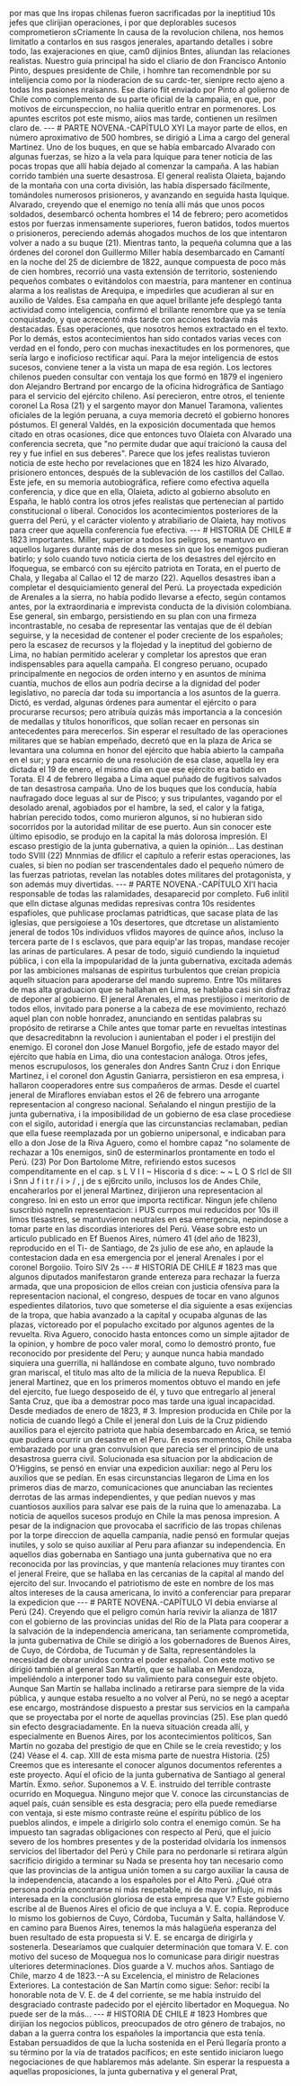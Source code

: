 por mas que Ins iropas chilenas fueron sacrificadas por la ineptitiud 10s jefes que clirijian operaciones, i por que deplorables sucesos comprometieron sCriamente In causa de la revolucion chilena, nos hemos limitatlo a contarlos en sus rasgos jenerales, apartando detalles i sobre todo, las exajeraciones en qiue, cam0 dijinios Bntes, aliundan las relaciones realistas. Nuestro guia principal ha sido el cliario de don Francisco Antonio Pinto, despues presidente de Chile, i homhre tan recomendnble por su intelijencia como por la nioderacion de su cardc-ter, sienipre recto ajeno a todas Ins pasiones nraisanns. Ese diario flit enviado por Pinto al golierno de Chile como complemento de su parte oficial de la campaiia, en que, por motivos de eircunspeccion, no haliia queritlo entrar en pormenores. Los apuntes escritos pot este mismo, aiios mas tarde, contienen un resilmen claro de. --- # PARTE NOVENA.-CAPÍTULO XYI La mayor parte de ellos, en número aproximativo de 500 hombres, se dirigió a Lima a cargo del general Martinez. Uno de los buques, en que se había embarcado Alvarado con algunas fuerzas, se hizo a la vela para Iquique para tener noticia de las pocas tropas que allí había dejado al comenzar la campaña. A las habian corrido también una suerte desastrosa. El general realista Olaieta, bajando de la montaña con una corta división, las había dispersado fácilmente, tomándoles numerosos prisioneros, y avanzando en seguida hasta Iquique. Alvarado, creyendo que el enemigo no tenía allí más que unos pocos soldados, desembarcó ochenta hombres el 14 de febrero; pero acometidos estos por fuerzas inmensamente superiores, fueron batidos, todos muertos o prisioneros, pereciendo además ahogados muchos de los que intentaron volver a nado a su buque (21). Mientras tanto, la pequeña columna que a las órdenes del coronel don Guillermo Miller había desembarcado en Camantí en la noche del 25 de diciembre de 1822, aunque compuesta de poco más de cien hombres, recorrió una vasta extensión de territorio, sosteniendo pequeños combates o evitándolos con maestría, para mantener en continua alarma a los realistas de Arequipa, e impedirles que acudieran al sur en auxilio de Valdes. Esa campaña en que aquel brillante jefe desplegó tanta actividad como inteligencia, confirmó el brillante renombre que ya se tenía conquistado, y que acrecentó más tarde con acciones todavía más destacadas. Esas operaciones, que nosotros hemos extractado en el texto. Por lo demás, estos acontecimientos han sido contados varias veces con verdad en el fondo, pero con muchas inexactitudes en los pormenores, que sería largo e inoficioso rectificar aquí. Para la mejor inteligencia de estos sucesos, conviene tener a la vista un mapa de esa región. Los lectores chilenos pueden consultar con ventaja los que formó en 1879 el ingeniero don Alejandro Bertrand por encargo de la oficina hidrográfica de Santiago para el servicio del ejército chileno. Así perecieron, entre otros, el teniente coronel La Rosa (21) y el sargento mayor don Manuel Taramona, valientes oficiales de la legión peruana, a cuya memoria decretó el gobierno honores póstumos. El general Valdés, en la exposición documentada que hemos citado en otras ocasiones, dice que entonces tuvo Olaieta con Alvarado una conferencia secreta, que "no permite dudar que aquí traicionó la causa del rey y fue infiel en sus deberes". Parece que los jefes realistas tuvieron noticia de este hecho por revelaciones que en 1824 les hizo Alvarado, prisionero entonces, después de la sublevación de los castillos del Callao. Este jefe, en su memoria autobiográfica, refiere como efectiva aquella conferencia, y dice que en ella, Olaieta, adicto al gobierno absoluto en España, le habló contra los otros jefes realistas que pertenecían al partido constitucional o liberal. Conocidos los acontecimientos posteriores de la guerra del Perú, y el carácter violento y atrabiliario de Olaieta, hay motivos para creer que aquella conferencia fue efectiva. --- # HISTORIA DE CHILE # 1823 importantes. Miller, superior a todos los peligros, se mantuvo en aquellos lugares durante más de dos meses sin que los enemigos pudieran batirlo; y solo cuando tuvo noticia cierta de los desastres del ejército en Ifoquegua, se embarcó con su ejército patriota en Torata, en el puerto de Chala, y llegaba al Callao el 12 de marzo (22). Aquellos desastres iban a completar el desquiciamiento general del Perú. La proyectada expedición de Arenales a la sierra, no había podido llevarse a efecto, según contamos antes, por la extraordinaria e imprevista conducta de la división colombiana. Ese general, sin embargo, persistiendo en su plan con una firmeza incontrastable, no cesaba de representar las ventajas que de él debían seguirse, y la necesidad de contener el poder creciente de los españoles; pero la escasez de recursos y la flojedad y la ineptitud del gobierno de Lima, no habían permitido acelerar y completar los aprestos que eran indispensables para aquella campaña. El congreso peruano, ocupado principalmente en negocios de orden interno y en asuntos de mínima cuantía, muchos de ellos aun podría decirse a la dignidad del poder legislativo, no parecía dar toda su importancia a los asuntos de la guerra. Dictó, es verdad, algunas órdenes para aumentar el ejército o para procurarse recursos; pero atribuía quizás más importancia a la concesión de medallas y títulos honoríficos, que solían recaer en personas sin antecedentes para merecerlos. Sin esperar el resultado de las operaciones militares que se habían empeñado, decretó que en la plaza de Arica se levantara una columna en honor del ejército que había abierto la campaña en el sur; y para escarnio de una resolución de esa clase, aquella ley era dictada el 19 de enero, el mismo día en que ese ejército era batido en Torata. El 4 de febrero llegaba a Lima aquel puñado de fugitivos salvados de tan desastrosa campaña. Uno de los buques que los conducía, había naufragado doce leguas al sur de Pisco; y sus tripulantes, vagando por el desolado arenal, agobiados por el hambre, la sed, el calor y la fatiga, habrían perecido todos, como murieron algunos, si no hubieran sido socorridos por la autoridad militar de ese puerto. Aun sin conocer este último episodio, se produjo en la capital la más dolorosa impresión. El escaso prestigio de la junta gubernativa, a quien la opinión... Las destinan todo SVIII (22) Mnnmias de dfilicr el capítulo a referir estas operaciones, las cuales, si bien no podían ser trascendentales dado el pequeño número de las fuerzas patriotas, revelan las notables dotes militares del protagonista, y son además muy divertidas. --- # PARTE NOVENA.-CAPÍTULO XI'I hacia responsable de todas las ralamidades, desaparecid por completo. Fu6 inlitil que elln dictase algunas medidas represivas contra 10s residentes espafioles, que puhlicase proclamas patridticas, que sacase plata de las iglesias, que persigoiese a 10s desertores, que dtcretase un alistamiento jeneral de todos 10s individuos vflidos mayores de quince años, incluso la tercera parte de I s esclavos, que para equip'ar las tropas, mandase recojer las arinas de particulares. A pesar de todo, siguió cundiendo la inquietud pública, i con ella la impopularidad de la junta gubernativa, excitada además por las ambiciones malsanas de espiritus turbulentos que creían propicia aquelh situacion para apoderarse del mando supremo. Entre 10s militares de mas alta graduacion que se hallahan en Lima, se hablaba casi sin disfraz de deponer al gobierno. El jeneral Arenales, el mas prestijioso i meritorio de todos ellos, invitado para ponerse a la cabeza de ese movimiento, rechazó aquel plan con noble honradez, anunciando en sentidas palabras su propósito de retirarse a Chile antes que tomar parte en revueltas intestinas que desacreditabnn la revolucion i aunientaban el poder i el prestijin del enemigo. El coronel don Jose Manuel Borgofio, jefe de estado mayor del ejército que había en Lima, dio una contestacion análoga. Otros jefes, menos escrupulosos, los generales don Andres Santn Cruz i don Enrique Martinez, i el coronel don Agustin Ganiarra, persistieron en esa empresa, i hallaron cooperadores entre sus compañeros de armas. Desde el cuartel jeneral de Miraflores enviaban estos el 26 de febrero una arrogante representacion al congreso nacional. Señalando el ningun prestijio de la junta gubernativa, i la imposibilidad de un gobierno de esa clase procediese con el sigilo, autoridad i energía que las circunstancias reclamaban, pedían que ella fuese reemplazada por un gobierno unipersonal, e indicaban para ello a don Jose de la Riva Aguero, como el hombre capaz "no solamente de rechazar a 10s enemigos, sin0 de esterminarlos prontamente en todo el Perú. (23) Por Don Bartolome Mitre, refiriendo estos sucesos compenditamente en el cap. s L V I I ~ Hiscoria d s dice: ~ ~ L O S rlcl de SII i Snn J f i t r / i > / , j de s ej6rcito unilo, inclusos los de Andes Chile, encaherarlos por el jeneral Martinez, dirijieron una representacion al congreso. Ini en esto un error que importa rectificar. Ningun jefe chileno suscribió nqnelln representacion: i PUS currpos mui reducidos por 10s ill limos tlesastres, se mantuvieron neutrales en esa emergencia, nepindose a tomar parte en las discordias interiores del Perú. Véase sobre esto un articulo publicado en Ef Buenos Aires, número 41 (del año de 1823), reproducido en el Ti- de Santiago, de 2s julio de ese año, en aplaude la contestacion dada en esa emergencia por el jeneral Arenales i por el coronel Borgoiio. Toiro SIV 2s --- # HISTORIA DE CHILE # 1823 mas que algunos diputados manifestaron grande entereza para rechazar la fuerza armada, que una proposicion de ellos creian con justicia ofensiva para la representacion nacional, el congreso, despues de tocar en vano algunos espedientes dilatorios, tuvo que someterse el dia siguiente a esas exijencias de la tropa, que habia avanzado a la capital y ocupaba algunas de las plazas, victoreado por el populacho excitado por algunos agentes de la revuelta. Riva Aguero, conocido hasta entonces como un simple ajitador de la opinion, y hombre de poco valer moral, como lo demostró pronto, fue reconocido por presidente del Peru; y aunque nunca habia mandado siquiera una guerrilla, ni hallándose en combate alguno, tuvo nombrado gran mariscal, el titulo mas alto de la milicia de la nueva Republica. El jeneral Martinez, que en los primeros momentos obtuvo el mando en jefe del ejercito, fue luego desposeido de él, y tuvo que entregarlo al jeneral Santa Cruz, que iba a demostrar poco mas tarde una igual incapacidad. Desde mediados de enero de 1823, # 3. Impresion producida en Chile por la noticia de cuando llegó a Chile el jeneral don Luis de la Cruz pidiendo auxilios para el ejercito patriota que habia desembarcado en Arica, se temió que pudiera ocurrir un desastre en el Peru. En esos momentos, Chile estaba embarazado por una gran convulsion que parecia ser el principio de una desastrosa guerra civil. Solucionada esa situacion por la abdicacion de O’Higgins, se pensó en enviar una expedicion auxiliar: nego al Peru los auxilios que se pedían. En esas circunstancias llegaron de Lima en los primeros dias de marzo, comunicaciones que anunciaban las recientes derrotas de las armas independientes, y que pedían nuevos y mas cuantiosos auxilios para salvar ese pais de la ruina que lo amenazaba. La noticia de aquellos sucesos produjo en Chile la mas penosa impresion. A pesar de la indignacion que provocaba el sacrificio de las tropas chilenas por la torpe direccion de aquella campania, nadie pensó en formular quejas inutiles, y solo se quiso auxiliar al Peru para afianzar su independencia. En aquellos dias gobernaba en Santiago una junta gubernativa que no era reconocida por las provincias, y que mantenía relaciones muy tirantes con el jeneral Freire, que se hallaba en las cercanias de la capital al mando del ejercito del sur. Invocando el patriotismo de este en nombre de los mas altos intereses de la causa americana, lo invitó a conferenciar para preparar la expedicion que --- # PARTE NOVENA.-CAPÍTULO VI debia enviarse al Perú (24). Creyendo que el peligro común haría revivir la alianza de 1817 con el gobierno de las provincias unidas del Río de la Plata para cooperar a la salvación de la independencia americana, tan seriamente comprometida, la junta gubernativa de Chile se dirigió a los gobernadores de Buenos Aires, de Cuyo, de Córdoba, de Tucumán y de Salta, representándoles la necesidad de obrar unidos contra el poder español. Con este motivo se dirigió también al general San Martín, que se hallaba en Mendoza, impeliéndolo a interponer todo su valimiento para conseguir este objeto. Aunque San Martín se hallaba inclinado a retirarse para siempre de la vida pública, y aunque estaba resuelto a no volver al Perú, no se negó a aceptar ese encargo, mostrándose dispuesto a prestar sus servicios en la campaña que se proyectaba por el norte de aquellas provincias (25). Ese plan quedó sin efecto desgraciadamente. En la nueva situación creada allí, y especialmente en Buenos Aires, por los acontecimientos políticos, San Martín no gozaba del prestigio de que en Chile se le creía revestido; y los (24) Véase el 4. cap. XIII de esta misma parte de nuestra Historia. (25) Creemos que es interesante el conocer algunos documentos referentes a este proyecto. Aquí el oficio de la junta gubernativa de Santiago al general Martín. Exmo. señor. Suponemos a V. E. instruido del terrible contraste ocurrido en Moquegua. Ninguno mejor que V. conoce las circunstancias de aquel país, cuán sensible es esta desgracia; pero ella puede remediarse con ventaja, si este mismo contraste reúne el espíritu público de los pueblos alindos, e impele a dirigirlo solo contra el enemigo común. Se ha impuesto tan sagradas obligaciones con respecto al Perú, que el juicio severo de los hombres presentes y de la posteridad olvidaría los inmensos servicios del libertador del Perú y Chile para no perdonarle si retirara algún sacrificio dirigido a terminar su Nada se presenta hoy tan necesario como que las provincias de la antigua unión tomen a su cargo auxiliar la causa de la independencia, atacando a los españoles por el Alto Perú. ¿Qué otra persona podría encontrarse ni más respetable, ni de mayor influjo, ni más interesada en la conclusión gloriosa de esta empresa que V.? Este gobierno escribe al de Buenos Aires el oficio de que incluya a V. E. copia. Reproduce lo mismo los gobiernos de Cuyo, Córdoba, Tucumán y Salta, hallándose V. en camino para Buenos Aires, tenemos la más halagüeña esperanza del buen resultado de esta propuesta si V. E. se encarga de dirigirla y sostenerla. Desearíamos que cualquier determinación que tomara V. E. con motivo del suceso de Moquegua nos lo comunicase para dirigir nuestras ulteriores determinaciones. Dios guarde a V. muchos años. Santiago de Chile, marzo 4 de 1823.--A su Excelencia, el ministro de Relaciones Exteriores. La contestación de San Martín como sigue: Señor: recibí la honorable nota de V. E. de 4 del corriente, se me había instruido del desgraciado contraste padecido por el ejército libertador en Moquegua. No puede ser de la más... --- # HISTORIA DE CHILE # 1823 Hombres que dirijian los negocios públicos, preocupados de otro género de trabajos, no daban a la guerra contra los españoles la importancia que esta tenía. Estaban persuadidos de que la lucha sostenida en el Perú llegaría pronto a su término por la vía de tratados pacíficos; en este sentido iniciaron luego negociaciones de que hablaremos más adelante. Sin esperar la respuesta a aquellas proposiciones, la junta gubernativa y el general Prat,